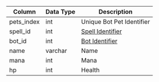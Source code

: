| Column     | Data Type | Description                       |
| ---------- | --------- | --------------------------------- |
| pets_index | int       | Unique Bot Pet Identifier         |
| spell_id   | int       | [Spell Identifier](spells_new.md) |
| bot_id     | int       | [Bot Identifier](bot_data.md)     |
| name       | varchar   | Name                              |
| mana       | int       | Mana                              |
| hp         | int       | Health                            |